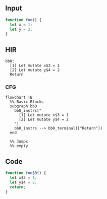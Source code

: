 
## Input

```javascript
function foo() {
  let x = 1;
  let y = 2;
}

```

## HIR

```
bb0:
  [1] Let mutate x$3 = 1
  [2] Let mutate y$4 = 2
  Return
```

### CFG

```mermaid
flowchart TB
  %% Basic Blocks
  subgraph bb0
    bb0_instrs["
      [1] Let mutate x$3 = 1
      [2] Let mutate y$4 = 2
    "]
    bb0_instrs --> bb0_terminal(["Return"])
  end

  %% Jumps
  %% empty
```

## Code

```javascript
function foo$0() {
  let x$3 = 1;
  let y$4 = 2;
  return;
}

```
      